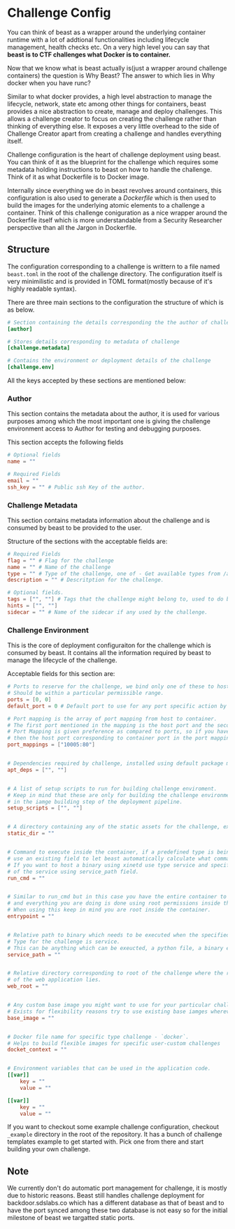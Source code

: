 # Challenge Config

You can think of beast as a wrapper around the underlying container runtime with a lot of addtional functionalities
including lifecycle management, health checks etc. On a very high level you can say that **beast is to
CTF challenges what Docker is to container.**

Now that we know what is beast actually is(just a wrapper around challenge containers) the question is Why Beast?
The answer to which lies in Why docker when you have runc?

Similar to what docker provides, a high level abstraction to manage the lifecycle, network, state etc among other things
for containers, beast provides a nice abstraction to create, manage and deploy challenges. This allows a challenge creator to 
focus on creating the challenge rather than thinking of everything else. It exposes a very little overhead to the 
side of Challenge Creator apart from creating a challenge and handles everything itself.

Challenge configuration is the heart of challenge deployment using beast. You can think of it as the blueprint for the 
challenge which requires some metadata holding instructions to beast on how to handle the challenge. Think of it as what Dockerfile is 
to Docker image.

Internally since everything we do in beast revolves around containers, this configuration is also used to generate a _Dockerfile_ which is
then used to build the images for the underlying atomic elements to a challenge a container. Think of this challenge coniguration as
a nice wrapper around the Dockerfile itself which is more understandable from a Security Researcher perspective than all the Jargon 
in Dockerfile.

## Structure

The configuration corresponding to a challenge is writtern to a file named `beast.toml` in the root of the challenge directory.
The configuration itself is very minimilistic and is provided in TOML format(mostly because of it's highly readable syntax).

There are three main sections to the configuration the structure of which is as below.

```toml
# Section containing the details corresponding the the author of challenge
[author]

# Stores details corresponding to metadata of challenge
[challenge.metadata]

# Contains the environment or deployment details of the challenge
[challenge.env]
```

All the keys accepted by these sections are mentioned below:

### Author

This section contains the metadata about the author, it is used for various purposes among which the most important 
one is giving the challenge environment access to Author for testing and debugging purposes.

This section accepts the following fields

```toml
# Optional fields
name = ""

# Required Fields
email = ""
ssh_key = "" # Public ssh Key of the author.
```

### Challenge Metadata

This section contains metadata information about the challenge and is consumed by beast to be provided to 
the user.

Structure of the sections with the acceptable fields are:

```toml
# Required Fields
flag = "" # Flag for the challenge
name = "" # Name of the challenge
type = "" # Type of the challenge, one of - Get available types from /api/info/types/available
description = "" # Descritption for the challenge.

# Optional fields.
tags = ["", ""] # Tags that the challenge might belong to, used to do bulk query and handling eg. binary, misc etc.
hints = ["", ""]
sidecar = "" # Name of the sidecar if any used by the challenge.
```

### Challenge Environment

This is the core of deployment configuraiton for the challenge which is consumed by beast.
It contains all the information required by beast to manage the lifecycle of the challenge.

Acceptable fields for this section are:

```toml
# Ports to reserve for the challenge, we bind only one of these to host other are for internal communictaions only.
# Should be within a particular permissible range.
ports = [0, 0]
default_port = 0 # Default port to use for any port specific action by beast.

# Port mapping is the array of port mapping from host to container.
# The first port mentioned in the mapping is the host port and the second is the container port.
# Port Mapping is given preference as compared to ports, so if you have a port and the same port in mapping
# then the host port corresponding to container port in the port mapping.
port_mappings = ["10005:80"]


# Dependencies required by challenge, installed using default package manager of base image apt for most cases.
apt_deps = ["", ""] 


# A list of setup scripts to run for building challenge enviroment.
# Keep in mind that these are only for building the challenge environment and are executed
# in the iamge building step of the deployment pipeline.
setup_scripts = ["", ""]


# A directory containing any of the static assets for the challenge, exposed by beast static endpoint.
static_dir = ""


# Command to execute inside the container, if a predefined type is being used try to
# use an existing field to let beast automatically calculate what command to run.
# If you want to host a binary using xinetd use type service and specify absolute path
# of the service using service_path field.
run_cmd = ""


# Similar to run_cmd but in this case you have the entire container to yourself
# and everything you are doing is done using root permissions inside the container
# When using this keep in mind you are root inside the container.
entrypoint = ""


# Relative path to binary which needs to be executed when the specified
# Type for the challenge is service.
# This can be anything which can be exeucted, a python file, a binary etc.
service_path = ""


# Relative directory corresponding to root of the challenge where the root
# of the web application lies.
web_root = ""


# Any custom base image you might want to use for your particular challenge.
# Exists for flexibility reasons try to use existing base iamges wherever possible.
base_image = ""


# Docker file name for specific type challenge - `docker`.
# Helps to build flexible images for specific user-custom challenges
docket_context = ""


# Environment variables that can be used in the application code.
[[var]]
    key = ""
    value = ""

[[var]]
    key = ""
    value = ""
```

If you want to checkout some example challenge configuration, checkout `_example` directory in the 
root of the repository. It has a bunch of challenge templates example to get started with. Pick one from 
there and start building your own challenge.

## Note

We currently don't do automatic port management for challenge, it is mostly due to historic
reasons. Beast still handles challenge deployment for backdoor.sdslabs.co which has a different database
as that of beast and to have the port synced among these two database is not easy so for the initial
milestone of beast we targatted static ports.
